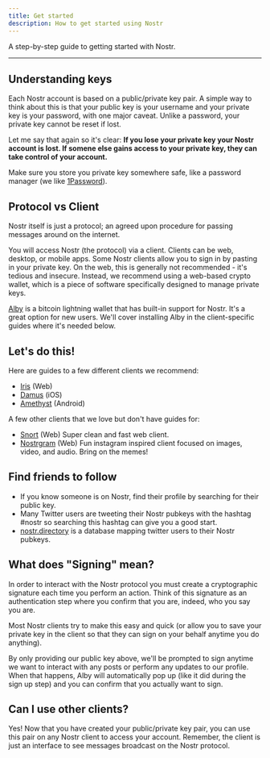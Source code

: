 ```yaml
---
title: Get started
description: How to get started using Nostr
---
```


A step-by-step guide to getting started with Nostr.

---

## Understanding keys

Each Nostr account is based on a public/private key pair. A simple way to think about this is that your public key is your username and your private key is your password, with one major caveat. Unlike a password, your private key cannot be reset if lost.

Let me say that again so it's clear: **If you lose your private key your Nostr account is lost. If somene else gains access to your private key, they can take control of your account.**

Make sure you store you private key somewhere safe, like a password manager (we like [1Password](https://1password.com/)).

## Protocol vs Client

Nostr itself is just a protocol; an agreed upon procedure for passing messages around on the internet.

You will access Nostr (the protocol) via a client. Clients can be web, desktop, or mobile apps. Some Nostr clients allow you to sign in by pasting in your private key. On the web, this is generally not recommended - it's tedious and insecure. Instead, we recommend using a web-based crypto wallet, which is a piece of software specifically designed to manage private keys.

[Alby](https://chrome.google.com/webstore/detail/alby-bitcoin-lightning-wa/iokeahhehimjnekafflcihljlcjccdbe) is a bitcoin lightning wallet that has built-in support for Nostr. It's a great option for new users. We'll cover installing Alby in the client-specific guides where it's needed below.

## Let's do this!

Here are guides to a few different clients we recommend:

- [Iris](/clients/iris) (Web)
- [Damus](/clients/damus) (iOS)
- [Amethyst](/clients/amethyst) (Android)

A few other clients that we love but don't have guides for:

- [Snort](https://snort.social/) (Web) Super clean and fast web client.
- [Nostrgram](https://nostrgram.co) (Web) Fun instagram inspired client focused on images, video, and audio. Bring on the memes!

## Find friends to follow

- If you know someone is on Nostr, find their profile by searching for their public key.
- Many Twitter users are tweeting their Nostr pubkeys with the hashtag #nostr so searching this hashtag can give you a good start.
- [nostr.directory](https://nostr.directory) is a database mapping twitter users to their Nostr pubkeys.

## What does "Signing" mean?

In order to interact with the Nostr protocol you must create a cryptographic signature each time you perform an action. Think of this signature as an authentication step where you confirm that you are, indeed, who you say you are.

Most Nostr clients try to make this easy and quick (or allow you to save your private key in the client so that they can sign on your behalf anytime you do anything).

By only providing our public key above, we'll be prompted to sign anytime we want to interact with any posts or perform any updates to our profile. When that happens, Alby will automatically pop up (like it did during the sign up step) and you can confirm that you actually want to sign.

## Can I use other clients?

Yes! Now that you have created your public/private key pair, you can use this pair on any Nostr client to access your account. Remember, the client is just an interface to see messages broadcast on the Nostr protocol.
